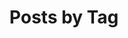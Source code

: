 ---
title: "Posts by Tag"
layout: tags
permalink: /tags/
author_profile: true
sidebar_main: true
---